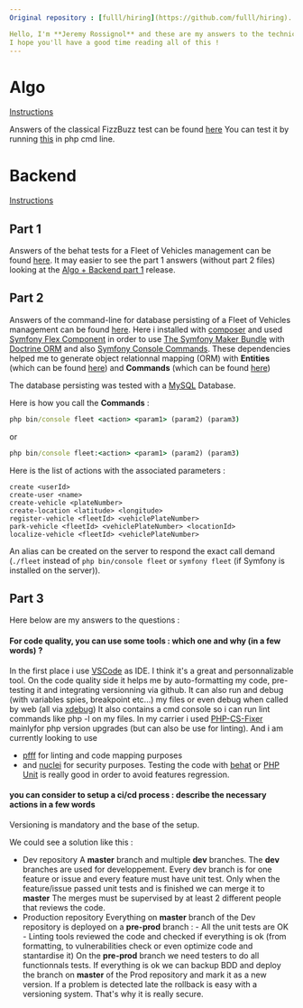 ```yaml
---
Original repository : [fulll/hiring](https://github.com/fulll/hiring).

Hello, I'm **Jeremy Rossignol** and these are my answers to the technical tests of [Fulll](https://www.fulll.fr). 
I hope you'll have a good time reading all of this !
---
```



# Algo
[Instructions](https://github.com/JeremyRossignol/fulll/blob/master/Algo/fizzbuzz.md)

Answers of the classical FizzBuzz test can be found [here](https://github.com/JeremyRossignol/fulll/tree/master/Algo)
You can test it by running [this](https://github.com/JeremyRossignol/fulll/blob/master/Algo/fizzbuzz.test.php) in php cmd line.

# Backend
[Instructions](https://github.com/JeremyRossignol/fulll/blob/master/Backend/ddd-and-cqrs-intermediare-senior.md)

## Part 1
Answers of the behat tests for a Fleet of Vehicles management can be found [here](https://github.com/JeremyRossignol/fulll/tree/master/Backend/PHP/Boilerplate).
It may easier to see the part 1 answers (without part 2 files) looking at the [Algo + Backend part 1](https://github.com/JeremyRossignol/fulll/releases/tag/Backend1) release.

## Part 2
Answers of the command-line for database persisting of a Fleet of Vehicles management can be found [here](https://github.com/JeremyRossignol/fulll/tree/master/Backend/PHP/Boilerplate).
Here i installed with [composer](https://getcomposer.org) and used [Symfony Flex Component](https://symfony.com/components/Symfony%20Flex) in order to use [The Symfony Maker Bundle](https://symfony.com/bundles/SymfonyMakerBundle/current/index.html) with [Doctrine ORM](https://symfony.com/doc/current/doctrine.html) and also [Symfony Console Commands](https://symfony.com/doc/current/console.html).
These dependencies helped me to generate object relationnal mapping (ORM) with **Entities** (which can be found [here](https://github.com/JeremyRossignol/fulll/tree/master/Backend/PHP/Boilerplate/src/Entity)) and **Commands** (which can be found [here](https://github.com/JeremyRossignol/fulll/tree/master/Backend/PHP/Boilerplate/src/Command))

The database persisting was tested with a [MySQL](https://www.mysql.com/) Database.

Here is how you call the **Commands** :

```cmd
php bin/console fleet <action> <param1> (param2) (param3)
```
or
```cmd
php bin/console fleet:<action> <param1> (param2) (param3)
```
Here is the list of actions with the associated parameters :
```
create <userId>
create-user <name>
create-vehicle <plateNumber>
create-location <latitude> <longitude>
register-vehicle <fleetId> <vehiclePlateNumber>
park-vehicle <fleetId> <vehiclePlateNumber> <locationId>
localize-vehicle <fleetId> <vehiclePlateNumber>
```

An alias can be created on the server to respond the exact call demand (```./fleet``` instead of ```php bin/console fleet``` or ```symfony fleet``` (if Symfony is installed on the server)).

## Part 3
Here below are my answers to the questions :

#### For code quality, you can use some tools : which one and why (in a few words) ?
In the first place i use [VSCode](https://code.visualstudio.com) as IDE. I think it's a great and personnalizable tool.
On the code quality side it helps me by auto-formatting my code, pre-testing it and integrating versionning via github. 
It can also run and debug (with variables spies, breakpoint etc...) my files or even debug when called by web (all via [xdebug](https://xdebug.org/))
It also contains a cmd console so i can run lint commands like php -l on my files.
In my carrier i used [PHP-CS-Fixer](https://github.com/PHP-CS-Fixer/PHP-CS-Fixer) mainlyfor php version upgrades (but can also be use for linting). 
And i am currently looking to use 
- [pfff](https://github.com/facebookarchive/pfff) 
   for linting and code mapping purposes
- and [nuclei](https://github.com/projectdiscovery/nuclei)
   for security purposes.
Testing the code with [behat](https://docs.behat.org/en/latest/) or [PHP Unit](https://phpunit.de/index.html) is really good in order to avoid features regression.

#### you can consider to setup a ci/cd process : describe the necessary actions in a few words

Versioning is mandatory and the base of the setup.

We could see a solution like this :
- Dev repository
   A **master** branch and multiple **dev** branches. The **dev** branches are used for developpement. Every dev branch is for one feature or issue and every feature must have unit test. Only when the feature/issue passed unit tests and is finished we can merge it to **master**
   The merges must be supervised by at least 2 different people that reviews the code.
- Production repository
   Everything on **master** branch of the Dev repository is deployed on a **pre-prod** branch :
      - All the unit tests are OK
      - Linting tools reviewed the code and checked if everything is ok (from formatting, to vulnerabilities check or even optimize code and stantardise it)
   On the **pre-prod** branch we need testers to do all functionnals tests. If everything is ok we can backup BDD and deploy the branch on **master** of the Prod repository and mark it as a new version.
If a problem is detected late the rollback is easy with a versioning system. That's why it is really secure.

